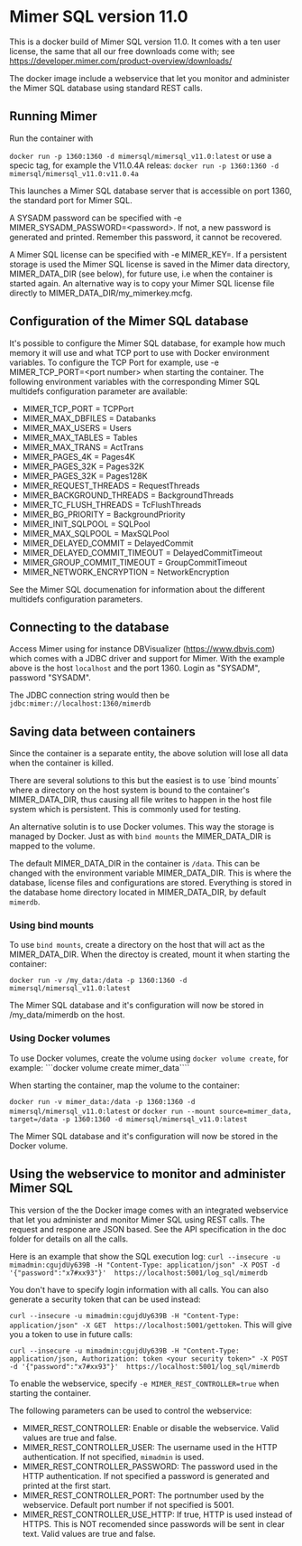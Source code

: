 # Mimer SQL version 11.0

This is a docker build of Mimer SQL version 11.0. It comes with a ten user license, the same that all our free downloads come with; see https://developer.mimer.com/product-overview/downloads/

The docker image include a webservice that let you monitor and administer the Mimer SQL database using standard REST calls.

## Running Mimer
Run the container with

```docker run -p 1360:1360 -d mimersql/mimersql_v11.0:latest```
or use a specic tag, for example the V11.0.4A releas:
```docker run -p 1360:1360 -d mimersql/mimersql_v11.0:v11.0.4a```

This launches a Mimer SQL database server that is accessible on port 1360, the standard port for Mimer SQL.

A SYSADM password can be specified with -e MIMER_SYSADM_PASSWORD=\<password\>. If not, a new password is generated and printed. Remember this password, it cannot be recovered.

A Mimer SQL license can be specified with -e MIMER_KEY=<Hex key value>. If a persistent storage is used the Mimer SQL license is saved in the Mimer data directory, MIMER_DATA_DIR (see below), for future use, i.e when the container is started again. An alternative way is to copy your Mimer SQL license file directly to MIMER_DATA_DIR/my_mimerkey.mcfg.

## Configuration of the Mimer SQL database
It's possible to configure the Mimer SQL database, for example how much memory it will use and what TCP port to use with Docker environment variables. To configure the TCP Port for example, use -e MIMER_TCP_PORT=\<port number\> when starting the container. The following environment variables with the corresponding Mimer SQL multidefs configuration parameter are available:

- MIMER_TCP_PORT = TCPPort
- MIMER_MAX_DBFILES = Databanks
- MIMER_MAX_USERS = Users
- MIMER_MAX_TABLES = Tables
- MIMER_MAX_TRANS = ActTrans
- MIMER_PAGES_4K = Pages4K
- MIMER_PAGES_32K = Pages32K
- MIMER_PAGES_32K = Pages128K
- MIMER_REQUEST_THREADS = RequestThreads
- MIMER_BACKGROUND_THREADS = BackgroundThreads
- MIMER_TC_FLUSH_THREADS = TcFlushThreads
- MIMER_BG_PRIORITY = BackgroundPriority
- MIMER_INIT_SQLPOOL = SQLPool
- MIMER_MAX_SQLPOOL = MaxSQLPool
- MIMER_DELAYED_COMMIT = DelayedCommit
- MIMER_DELAYED_COMMIT_TIMEOUT = DelayedCommitTimeout
- MIMER_GROUP_COMMIT_TIMEOUT = GroupCommitTimeout
- MIMER_NETWORK_ENCRYPTION = NetworkEncryption

See the Mimer SQL documenation for information about the different multidefs configuration parameters.

## Connecting to the database
Access Mimer using for instance DBVisualizer (https://www.dbvis.com) which comes with a JDBC driver and support for Mimer. With the example above is the host `localhost` and the port 1360. Login as "SYSADM", password "SYSADM".

The JDBC connection string would then be
```jdbc:mimer://localhost:1360/mimerdb```

## Saving data between containers
Since the container is a separate entity, the above solution will lose all data when the container is killed. 

There are several solutions to this but the easiest is to use ´bind mounts´ where a directory on the host system is bound to the container's MIMER_DATA_DIR, thus causing all file writes to happen in the host file system which is persistent. This is commonly used for testing.

An alternative solutin is to use Docker volumes. This way the storage is managed by Docker. Just as with `bind mounts` the MIMER_DATA_DIR is mapped to the volume.

The default MIMER_DATA_DIR in the container is `/data`. This can be changed with the environment variable MIMER_DATA_DIR. This is where the database, license files and configurations are stored. Everything is stored in the database home directory located in MIMER_DATA_DIR, by default `mimerdb`.

### Using bind mounts
To use `bind mounts`, create a directory on the host that will act as the MIMER_DATA_DIR. When the directoy is created, mount it when starting the container:

```docker run -v /my_data:/data -p 1360:1360 -d mimersql/mimersql_v11.0:latest```

The Mimer SQL database and it's configuration will now be stored in /my_data/mimerdb on the host.

### Using Docker volumes
To use Docker volumes, create the volume using `docker volume create`, for example:
```docker volume create mimer_data````

When starting the container, map the volume to the container:

```docker run -v mimer_data:/data -p 1360:1360 -d mimersql/mimersql_v11.0:latest```
or
```docker run --mount source=mimer_data, target=/data -p 1360:1360 -d mimersql/mimersql_v11.0:latest```

The Mimer SQL database and it's configuration will now be stored in the Docker volume.

## Using the webservice to monitor and administer Mimer SQL
This version of the the Docker image comes with an integrated webservice that let you administer and monitor Mimer SQL using REST calls. The request and respone are JSON based. See the API specification in the doc folder for details on all the calls.

Here is an example that show the SQL execution log:
```curl --insecure -u mimadmin:cgujdUy639B -H "Content-Type: application/json" -X POST -d '{"password":"x7#xx93"}'  https://localhost:5001/log_sql/mimerdb```

You don't have to specify login information with all calls. You can also generate a security token that can be used instead:

```curl --insecure -u mimadmin:cgujdUy639B -H "Content-Type: application/json" -X GET  https://localhost:5001/gettoken```. This will give you a token to use in future calls:

```curl --insecure -u mimadmin:cgujdUy639B -H "Content-Type: application/json, Authorization: token <your security token>" -X POST -d '{"password":"x7#xx93"}'  https://localhost:5001/log_sql/mimerdb```

To enable the webservice, specify `-e MIMER_REST_CONTROLLER=true` when starting the container.

The following parameters can be used to control the webservice:
- MIMER_REST_CONTROLLER: Enable or disable the webservice. Valid values are true and false.
- MIMER_REST_CONTROLLER_USER: The username used in the HTTP authentication. If not specified, `mimadmin` is used.
- MIMER_REST_CONTROLLER_PASSWORD: The password used in the HTTP authentication. If not specified a password is generated and printed at the first start.
- MIMER_REST_CONTROLLER_PORT: The portnumber used by the webservice. Default port number if not specified is 5001.
- MIMER_REST_CONTROLLER_USE_HTTP: If true, HTTP is used instead of HTTPS. This is NOT recomended since passwords will be sent in clear text. Valid values are true and false.
